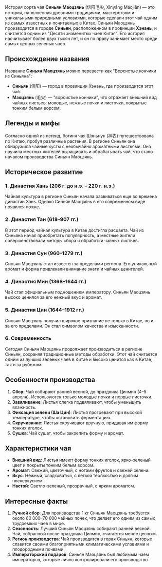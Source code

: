 История сорта чая **Синьян Маоцзянь** (信阳毛尖, Xìnyáng Máojiān) — это история, наполненная древними традициями, мастерством и уникальными природными условиями, которые сделали этот чай одним из самых известных и почитаемых в Китае. Синьян Маоцзянь производится в городе **Синьян**, расположенном в провинции **Хэнань**, и считается одним из "Десяти знаменитых чаев Китая". Его история насчитывает более двух тысяч лет, и он по праву занимает место среди самых ценных зеленых чаев.

## Происхождение названия

Название **Синьян Маоцзянь** можно перевести как "Ворсистые кончики из Синьяна":
- **Синьян** (信阳) — город в провинции Хэнань, где производится этот чай.
- **Маоцзянь** (毛尖) — "ворсистые кончики", что отражает внешний вид чайных листьев: молодые, нежные почки и листочки, покрытые тонким белым ворсом.

## Легенды и мифы

Согласно одной из легенд, богиня чая Шэньнун (神农) путешествовала по Китаю, пробуя различные растения. В регионе Синьян она обнаружила чайные кусты с необычайно ароматными листьями. Она научила местных жителей выращивать и обрабатывать чай, что стало началом производства Синьян Маоцзянь.

## Историческое развитие
### 1. Династия Хань (206 г. до н.э. – 220 г. н.э.)
   Чайная культура в регионе Синьян начала развиваться еще во времена династии Хань. Однако Синьян Маоцзянь в его современном виде появился позже.

### 2. Династия Тан (618–907 гг.)
   В этот период чайная культура в Китае достигла расцвета. Чай из Синьяна начал приобретать популярность, а местные жители совершенствовали методы сбора и обработки чайных листьев.

### 3. Династия Сун (960–1279 гг.)
   Синьян Маоцзянь стал известен за пределами региона. Его уникальный аромат и форма привлекали внимание знати и чайных ценителей.

### 4. Династия Мин (1368–1644 гг.)
   Чай стал официальным подношением императору. Синьян Маоцзянь высоко ценился за его нежный вкус и аромат.

### 5. Династия Цин (1644–1912 гг.)
   Синьян Маоцзянь получил широкое признание не только в Китае, но и за его пределами. Он стал символом качества и изысканности.

### 6. Современность
   Сегодня Синьян Маоцзянь продолжает производиться в регионе Синьян, сохраняя традиционные методы обработки. Этот чай считается одним из лучших зеленых чаев в Китае и высоко ценится как в Китае, так и за рубежом.

## Особенности производства

1. **Сбор**: Чай собирают ранней весной, до праздника Цинмин (4–5 апреля). Используются только молодые почки и первые листочки.
2. **Завяливание**: Листья слегка подвяливают, чтобы уменьшить влажность.
3. **Фиксация зелени (Ша Цин)**: Листья прогревают при высокой температуре, чтобы остановить ферментацию.
4. **Скручивание**: Листья скручивают вручную, придавая им форму тонких иголок.
5. **Сушка**: Чай сушат, чтобы закрепить форму и аромат.

## Характеристики чая

- **Внешний вид**: Листья имеют форму тонких иголок, ярко-зеленый цвет и покрыты тонким белым ворсом.
- **Аромат**: Свежий, цветочный, с нотами фруктов и свежей зелени.
- **Вкус**: Нежный, сладковатый, с легкой терпкостью и долгим послевкусием.
- **Настой**: Светло-зеленый, прозрачный, с ярким ароматом.

## Интересные факты

1. **Ручной сбор**: Для производства 1 кг Синьян Маоцзянь требуется около 60 000–70 000 чайных почек, что делает его одним из самых трудоемких чаев в мире.
2. **Сезонность**: Лучший Синьян Маоцзянь собирают ранней весной. Чай, собранный после праздника Цинмин, считается менее ценным.
3. **Регион производства**: Чай производится в горах Синьян, которые славится своими благоприятными климатическими условиями и плодородными почвами.
4. **Императорский подарок**: Синьян Маоцзянь был любимым чаем императоров, которые лично контролировали его производство.
